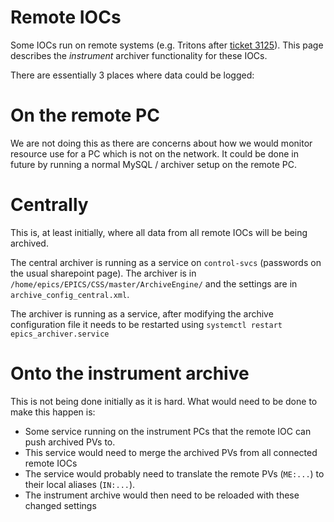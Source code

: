 # Remote IOCs

Some IOCs run on remote systems (e.g. Tritons after [ticket 3125](https://github.com/ISISComputingGroup/IBEX/issues/3125)). This page describes the *instrument* archiver functionality for these IOCs.

There are essentially 3 places where data could be logged:

# On the remote PC

We are not doing this as there are concerns about how we would monitor resource use for a PC which is not on the network. It could be done in future by running a normal MySQL / archiver setup on the remote PC.

# Centrally

This is, at least initially, where all data from all remote IOCs will be being archived.

The central archiver is running as a service on `control-svcs` (passwords on the usual sharepoint page). The archiver is in `/home/epics/EPICS/CSS/master/ArchiveEngine/` and the settings are in `archive_config_central.xml`.

The archiver is running as a service, after modifying the archive configuration file it needs to be restarted using `systemctl restart epics_archiver.service`

# Onto the instrument archive

This is not being done initially as it is hard. What would need to be done to make this happen is:
- Some service running on the instrument PCs that the remote IOC can push archived PVs to.
- This service would need to merge the archived PVs from all connected remote IOCs
- The service would probably need to translate the remote PVs (`ME:...`) to their local aliases (`IN:...`).
- The instrument archive would then need to be reloaded with these changed settings